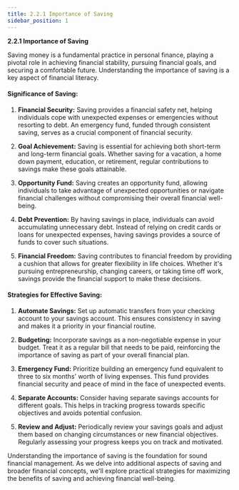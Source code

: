 ```yaml
---
title: 2.2.1 Importance of Saving
sidebar_position: 1
---
```


**2.2.1 Importance of Saving**

Saving money is a fundamental practice in personal finance, playing a pivotal role in achieving financial stability, pursuing financial goals, and securing a comfortable future. Understanding the importance of saving is a key aspect of financial literacy.

#### Significance of Saving:

1. **Financial Security:**
   Saving provides a financial safety net, helping individuals cope with unexpected expenses or emergencies without resorting to debt. An emergency fund, funded through consistent saving, serves as a crucial component of financial security.

2. **Goal Achievement:**
   Saving is essential for achieving both short-term and long-term financial goals. Whether saving for a vacation, a home down payment, education, or retirement, regular contributions to savings make these goals attainable.

3. **Opportunity Fund:**
   Saving creates an opportunity fund, allowing individuals to take advantage of unexpected opportunities or navigate financial challenges without compromising their overall financial well-being.

4. **Debt Prevention:**
   By having savings in place, individuals can avoid accumulating unnecessary debt. Instead of relying on credit cards or loans for unexpected expenses, having savings provides a source of funds to cover such situations.

5. **Financial Freedom:**
   Saving contributes to financial freedom by providing a cushion that allows for greater flexibility in life choices. Whether it's pursuing entrepreneurship, changing careers, or taking time off work, savings provide the financial support to make these decisions.

#### Strategies for Effective Saving:

1. **Automate Savings:**
   Set up automatic transfers from your checking account to your savings account. This ensures consistency in saving and makes it a priority in your financial routine.

2. **Budgeting:**
   Incorporate savings as a non-negotiable expense in your budget. Treat it as a regular bill that needs to be paid, reinforcing the importance of saving as part of your overall financial plan.

3. **Emergency Fund:**
   Prioritize building an emergency fund equivalent to three to six months' worth of living expenses. This fund provides financial security and peace of mind in the face of unexpected events.

4. **Separate Accounts:**
   Consider having separate savings accounts for different goals. This helps in tracking progress towards specific objectives and avoids potential confusion.

5. **Review and Adjust:**
   Periodically review your savings goals and adjust them based on changing circumstances or new financial objectives. Regularly assessing your progress keeps you on track and motivated.

Understanding the importance of saving is the foundation for sound financial management. As we delve into additional aspects of saving and broader financial concepts, we'll explore practical strategies for maximizing the benefits of saving and achieving financial well-being.